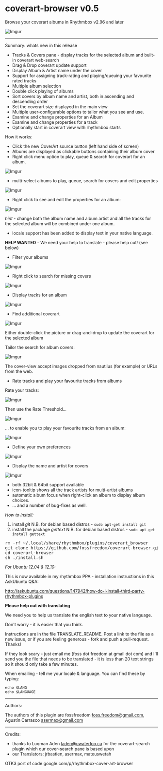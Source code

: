 coverart-browser v0.5
================

Browse your coverart albums in Rhythmbox v2.96 and later

![Imgur](http://i.imgur.com/LJUif.png)

-----------

Summary: whats new in this release

 - Tracks & Covers pane - display tracks for the selected album and built-in coverart web-search
 - Drag & Drop coverart update support
 - Display Album & Artist name under the cover
 - Support for assigning track-rating and playing/queuing your favourite rated tracks
 - Multiple album selection
 - Double click playing of albums
 - Sort covers by album name and artist, both in ascending and descending order
 - Set the coverart size displayed in the main view
 - Multiple user-configurable options to tailor what you see and use.
 - Examine and change properties for an Album
 - Examine and change properties for a track
 - Optionally start in coverart view with rhythmbox starts

How it works:

 - Click the new CoverArt source button (left hand side of screen)
 - Albums are displayed as clickable buttons containing their album cover
 - Right click menu option to play, queue & search for coverart for an album.

![Imgur](http://i.imgur.com/D5Nq9.png)

 - multi-select albums to play, queue, search for covers and edit properties

![Imgur](http://i.imgur.com/LF6nh.png)

 - Right click to see and edit the properties for an album:

![Imgur](http://i.imgur.com/U1YyX.png)

*hint* - change both the album name and album artist and all the tracks for 
  the selected album will be combined under one album.

 - locale support has been added to display text in your native language.

**HELP WANTED** - We need your help to translate - please help out! (see below)

 - Filter your albums

![Imgur](http://i.imgur.com/1QEfH.png)

 - Right click to search for missing covers

![Imgur](http://i.imgur.com/QmHzi.png)

 - Display tracks for an album

![Imgur](http://i.imgur.com/0QG1g.png)

 - Find additional coverart

![Imgur](http://i.imgur.com/78pkf.png)

Either double-click the picture or drag-and-drop to update the coverart for the selected album

Tailor the search for album covers:

![Imgur](http://i.imgur.com/N7cy6.png)

The cover-view accept images dropped from nautilus (for example) or URLs from the web.

 - Rate tracks and play your favourite tracks from albums

Rate your tracks:

![Imgur](http://i.imgur.com/ju5Yl.png)

Then use the Rate Threshold...

![Imgur](http://i.imgur.com/3flms.png)

... to enable you to play your favourite tracks from an album:

![Imgur](http://i.imgur.com/NrJAe.png)

 - Define your own preferences

![Imgur](http://i.imgur.com/XIevz.png)

 - Display the name and artist for covers

![Imgur](http://i.imgur.com/3xDfI.png)

 - both 32bit & 64bit support available
 - icon-tooltip shows all the track artists for multi-artist albums
 - automatic album focus when right-click an album to display album choices.
 - ... and a number of bug-fixes as well.

*How to install:*

1. install *git*
N.B. for debian based distros - `sudo apt-get install git`
2. install the package *gettext*
N.B. for debian based distros - `sudo apt-get install gettext`

<pre>
rm -rf ~/.local/share/rhythmbox/plugins/coverart_browser
git clone https://github.com/fossfreedom/coverart-browser.git -b master
cd coverart-browser
sh ./install.sh
</pre>

*For Ubuntu 12.04 & 12.10:*

This is now available in my rhythmbox PPA - installation instructions in this AskUbuntu Q&A:

http://askubuntu.com/questions/147942/how-do-i-install-third-party-rhythmbox-plugins

**Please help out with translating**

We need you to help us translate the english text to your native language.

Don't worry - it is easier that you think.

Instructions are in the file TRANSLATE_README. Post a link to the file as a new issue, or
if you are feeling generous - fork and push a pull-request. Thanks!

If they look scary - just email me (foss dot freedom at gmail dot com) and I'll send you the 
file that needs to be translated - it is less than 20 text strings so it should only take a
few minutes.

When emailing - tell me your locale & language.  You can find these by typing:

    echo $LANG
    echo $LANGUAGE

-------

Authors:

The authors of this plugin are fossfreedom <foss.freedom@gmail.com>, Agustín Carrasco <asermax@gmail.com>

-------

Credits:

 - thanks to Luqman Aden <laden@uwaterloo.ca> for the coverart-search plugin which our cover-search pane is based upon
 - our Translators: jrbastien, asermax, mateuswetah

GTK3 port of code.google.com/p/rhythmbox-cover-art-browser
